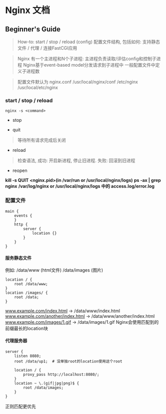 # Nginx 文档

## Beginner's Guide
> How-to: start / stop / reload (config)
> 配置文件结构, 包括如何: 支持静态文件 / 代理 / 连接FastCGI应用

> Nginx 有一个主进程和N个子进程:
> 主进程负责读取/评估config和控制子进程
> Nginx基于event-based model分发请求到子进程中
> 一般配置文件中定义子进程数

> 配置文件默认为 nginx.conf
> /usr/local/nginx/conf
> /etc/nginx
> /usr/local/etc/nginx

### start / stop / reload
```nginx -s <command>```

- stop

- quit
> 等待所有请求完成后关闭

- reload 
> 检查语法, 成功: 开启新进程, 停止旧进程. 失败: 回滚到旧进程

- reopen

**kill -s QUIT <nginx.pid>(in /var/run or /usr/local/nginx/logs)**
**ps -ax | grep nginx**
**/var/log/nginx or /usr/local/nginx/logs 中的 access.log/error.log**

### 配置文件

```
main {
    events {
    }
    http {
        server {
            location {}
        }
    }
}
```

#### 服务静态文件
例如: /data/www (html文件) /data/images (图片)
```
location / {
    root /data/www;
}
location /images/ {
    root /data;
}
```
www.example.com/index.html -> /data/www/index.html
www.example.com/another/index.html -> /data/www/another/index.html
www.example.com/images/1.gif -> /data/images/1.gif
Nginx会使用匹配到的前缀最长的location块

#### 代理服务器
```
server {
    listen 8080;
    root /data/up1;  # 没单独root的location使用这个root

    location / {
        proxy_pass http://localhost:8080/;
    }
    location ~ \.(gif|jpg|png)$ {
        root /data/images;
    }
}
```
正则匹配更优先
